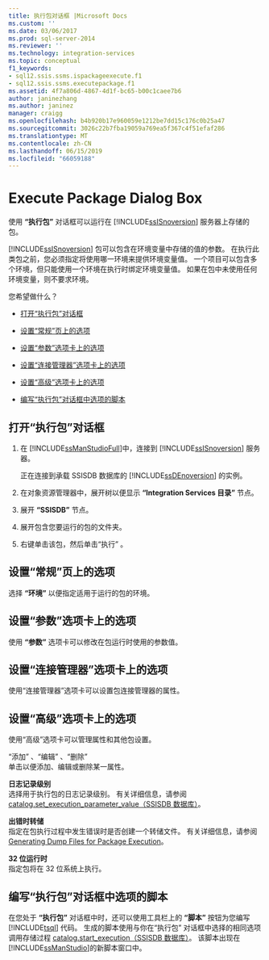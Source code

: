 ```yaml
---
title: 执行包对话框 |Microsoft Docs
ms.custom: ''
ms.date: 03/06/2017
ms.prod: sql-server-2014
ms.reviewer: ''
ms.technology: integration-services
ms.topic: conceptual
f1_keywords:
- sql12.ssis.ssms.ispackageexecute.f1
- sql12.ssis.ssms.executepackage.f1
ms.assetid: 4f7a806d-4867-4d1f-bc65-b00c1caee7b6
author: janinezhang
ms.author: janinez
manager: craigg
ms.openlocfilehash: b4b920b17e960059e1212be7dd15c176c0b25a47
ms.sourcegitcommit: 3026c22b7fba19059a769ea5f367c4f51efaf286
ms.translationtype: MT
ms.contentlocale: zh-CN
ms.lasthandoff: 06/15/2019
ms.locfileid: "66059188"
---
```

# <a name="execute-package-dialog-box"></a>Execute Package Dialog Box
  使用 **“执行包”** 对话框可以运行在 [!INCLUDE[ssISnoversion](../includes/ssisnoversion-md.md)] 服务器上存储的包。  
  
 [!INCLUDE[ssISnoversion](../includes/ssisnoversion-md.md)] 包可以包含在环境变量中存储的值的参数。 在执行此类包之前，您必须指定将使用哪一环境来提供环境变量值。 一个项目可以包含多个环境，但只能使用一个环境在执行时绑定环境变量值。 如果在包中未使用任何环境变量，则不要求环境。  
  
 您希望做什么？  
  
-   [打开“执行包”对话框](#open_dialog)  
  
-   [设置“常规”页上的选项](#general)  
  
-   [设置“参数”选项卡上的选项](#parameters)  
  
-   [设置“连接管理器”选项卡上的选项](#connection)  
  
-   [设置“高级”选项卡上的选项](#advanced)  
  
-   [编写“执行包”对话框中选项的脚本](#script)  
  
##  <a name="open_dialog"></a> 打开“执行包”对话框  
  
1.  在 [!INCLUDE[ssManStudioFull](../includes/ssmanstudiofull-md.md)]中，连接到 [!INCLUDE[ssISnoversion](../includes/ssisnoversion-md.md)] 服务器。  
  
     正在连接到承载 SSISDB 数据库的 [!INCLUDE[ssDEnoversion](../includes/ssdenoversion-md.md)] 的实例。  
  
2.  在对象资源管理器中，展开树以便显示 **“Integration Services 目录”** 节点。  
  
3.  展开 **“SSISDB”** 节点。  
  
4.  展开包含您要运行的包的文件夹。  
  
5.  右键单击该包，然后单击“执行”  。  
  
##  <a name="general"></a> 设置“常规”页上的选项  
 选择 **“环境”** 以便指定适用于运行的包的环境。  
  
##  <a name="parameters"></a> 设置“参数”选项卡上的选项  
 使用 **“参数”** 选项卡可以修改在包运行时使用的参数值。  
  
##  <a name="connection"></a> 设置“连接管理器”选项卡上的选项  
 使用“连接管理器”选项卡可以设置包连接管理器的属性。  
  
##  <a name="advanced"></a> 设置“高级”选项卡上的选项  
 使用“高级”选项卡可以管理属性和其他包设置。  
  
 “添加”  、“编辑”  、“删除”   
 单击以便添加、编辑或删除某一属性。  
  
 **日志记录级别**  
 选择用于执行包的日志记录级别。 有关详细信息，请参阅 [catalog.set_execution_parameter_value（SSISDB 数据库）](/sql/integration-services/system-stored-procedures/catalog-set-execution-parameter-value-ssisdb-database)。  
  
 **出错时转储**  
 指定在包执行过程中发生错误时是否创建一个转储文件。 有关详细信息，请参阅 [Generating Dump Files for Package Execution](troubleshooting/generating-dump-files-for-package-execution.md)。  
  
 **32 位运行时**  
 指定包将在 32 位系统上执行。  
  
##  <a name="script"></a> 编写“执行包”对话框中选项的脚本  
 在您处于 **“执行包”** 对话框中时，还可以使用工具栏上的 **“脚本”** 按钮为您编写 [!INCLUDE[tsql](../includes/tsql-md.md)] 代码。 生成的脚本使用与你在“执行包”  对话框中选择的相同选项调用存储过程 [catalog.start_execution（SSISDB 数据库）](/sql/integration-services/system-stored-procedures/catalog-start-execution-ssisdb-database)。 该脚本出现在 [!INCLUDE[ssManStudio](../includes/ssmanstudio-md.md)]的新脚本窗口中。  
  
  
